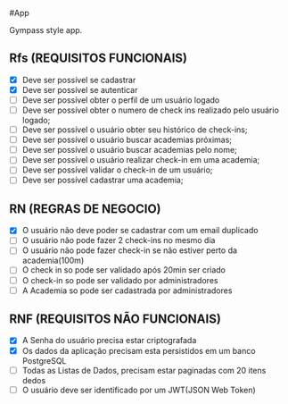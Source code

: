 #App 

Gympass style app.

## Rfs (REQUISITOS FUNCIONAIS)

- [x] Deve ser possível se cadastrar
- [x] Deve ser possível se autenticar
- [ ] Deve ser possível obter o perfil de um usuário logado
- [ ] Deve ser possível obter o numero de check ins realizado pelo usuário logado;
- [ ] Deve ser possível o usuário obter seu histórico de check-ins;
- [ ] Deve ser possível o usuário buscar academias próximas;
- [ ] Deve ser possível o usuário buscar academias pelo nome;
- [ ] Deve ser possível o usuário realizar check-in em uma academia;
- [ ] Deve ser possível validar o check-in de um usuário;
- [ ] Deve ser possível cadastrar uma academia;

## RN  (REGRAS DE NEGOCIO)

- [x] O usuário não deve poder se cadastrar com um email duplicado
- [ ] O usuário  não pode fazer 2 check-ins no mesmo dia
- [ ] O usuário não pode fazer check-in se não estiver perto da academia(100m)
- [ ] O check in so pode ser validado após 20min ser criado
- [ ] O check-in so pode ser validado por administradores
- [ ] A Academia so pode ser cadastrada por administradores

## RNF (REQUISITOS NÃO FUNCIONAIS)

- [x] A Senha do usuário precisa estar criptografada
- [x] Os dados da aplicação precisam esta persistidos em um banco PostgreSQL
- [ ] Todas as Listas de Dados, precisam estar paginadas com 20 itens  dedos
- [ ] O usuário deve ser identificado por um JWT(JSON Web Token)